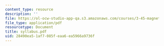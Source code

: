 ```yaml
---
content_type: resource
description: ''
file: https://ol-ocw-studio-app-qa.s3.amazonaws.com/courses/3-45-magnetic-materials-spring-2004/28490ea51af7085feaa6ea5966a9736f_syllabus.pdf
file_type: application/pdf
resourcetype: Document
title: syllabus.pdf
uid: 28490ea5-1af7-085f-eaa6-ea5966a9736f
---
```

